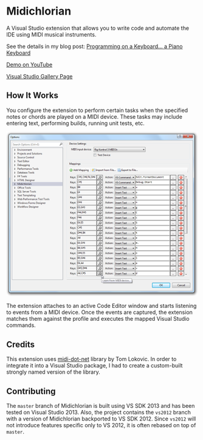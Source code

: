 Midichlorian
============

A Visual Studio extension that allows you to write code and automate the IDE using MIDI musical instruments.

See the details in my blog post: [Programming on a Keyboard... a Piano Keyboard](http://elekslabs.com/2014/06/programming-on-a-keyboard-a-piano-keyboard.html)

[Demo on YouTube](http://youtu.be/1H7JuYqfFAE)

[Visual Studio Gallery Page](http://visualstudiogallery.msdn.microsoft.com/bdca1405-565a-472d-9ad4-af03b6df8961)


## How It Works

You configure the extension to perform certain tasks when the specified notes or chords are played on a MIDI device. These tasks may include entering text, performing builds, running unit tests, etc.

![Screenshot from Visual Studio Options](/assets/VSOptionsScreenshot.png)

The extension attaches to an active Code Editor window and starts listening to events from a MIDI device. Once the events are captured, the extension matches them against the profile and executes the mapped Visual Studio commands.

## Credits

This extension uses [midi-dot-net](http://code.google.com/p/midi-dot-net/) library by Tom Lokovic. In order to integrate it into a Visual Studio package, I had to create a custom-built strongly named version of the library.

## Contributing

The `master` branch of Midichlorian is built using VS SDK 2013 and has been tested on Visual Studio 2013. Also, the project contains the `vs2012` branch with a version of Midichlorian backported to VS SDK 2012. Since `vs2012` will not introduce features specific only to VS 2012, it is often rebased on top of `master`.
